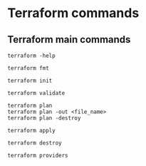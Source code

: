 # Terraform commands

## Terraform main commands
```
terraform -help
```

```
terraform fmt
```

```
terraform init
```

```
terraform validate
```

```
terraform plan
terraform plan -out <file_name>
terraform plan -destroy
```

```
terraform apply
```

```
terraform destroy
```

```
terraform providers
```
